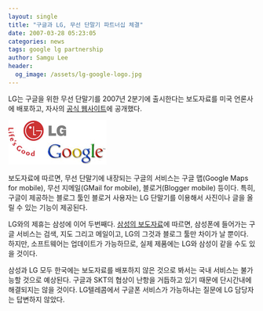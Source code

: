 ```yaml
---
layout: single
title: "구글과 LG, 무선 단말기 파트너십 체결"
date: 2007-03-28 05:23:05
categories: news
tags: google lg partnership
author: Samgu Lee
header:
  og_image: /assets/lg-google-logo.jpg
---
```


LG는 구글을 위한 무선 단말기를 2007년 2분기에 출시한다는 보도자료를 미국 언론사에 배포하고, 자사의 [공식 웹사이트](http://www.lge.com/ir/news_ir/detail/PRO%7CNEWS%5EPRE%7CMENU%5EPRER%7CMENU_20357_PRER%7CMENU.jhtml)에 공개했다.

![구글,LG 로고](/assets/lg-google-logo.jpg)

보도자료에 따르면, 무선 단말기에 내장되는 구글의 서비스는 구글 맵(Google Maps for mobile), 무선 지메일(GMail for mobile), 블로거(Blogger mobile) 등이다. 특히, 구글이 제공하는 블로그 툴인 블로거 사용자는 LG 단말기를 이용해서 사진이나 글을 올릴 수 있는 기능이 제공된다.

LG와의 제휴는 삼성에 이어 두번째다. [삼성의 보도자료](http://www.samsung.com/PressCenter/PressRelease/PressRelease.asp?seq=20070108_0000309762)에 따르면, 삼성폰에 들어가는 구글 서비스는 검색, 지도 그리고 메일이고, LG의 그것과 블로그 툴만 차이가 날 뿐이다. 하지만, 소프트웨어는 업데이트가 가능하므로, 실제 제품에는 LG와 삼성이 같을 수도 있을 것이다.

삼성과 LG 모두 한국에는 보도자료를 배포하지 않은 것으로 봐서는 국내 서비스는 불가능할 것으로 예상된다. 구글과 SKT의 협상이 난항을 거듭하고 있기 때문에 단시간내에 해결되지는 않을 것이다. LG텔레콤에서 구글폰 서비스가 가능하냐는 질문에 LG 담당자는 답변하지 않았다.
